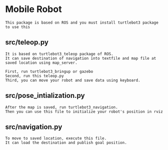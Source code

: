 # Mobile Robot 
    This package is based on ROS and you must install turtlebot3 package to use this
    
  ## src/teleop.py
    It is based on turtlebot3_teleop package of ROS. 
    It can save destination of navigation into textfile and map file at saved location using map_server.
    
    First, run turtlebot3_bringup or gazebo
    Second, run this teleop.py
    Third, you can move your robot and save data using keyboard.
  
  ## src/pose_intialization.py
    After the map is saved, run turtlebot3_navigation.
    Then you can use this file to initialize your robot's position in rviz
  
  ## src/navigation.py
    To move to saved location, execute this file.
    It can load the destination and publish goal position.
